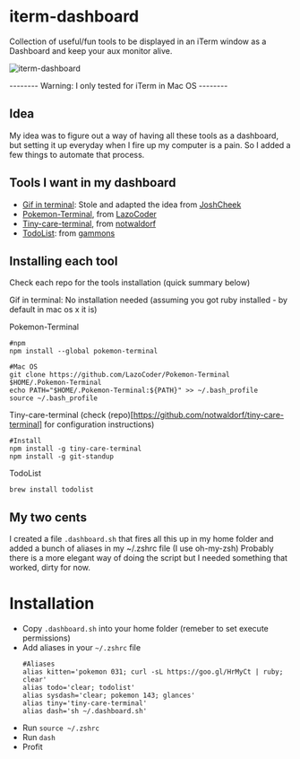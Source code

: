 # iterm-dashboard
Collection of useful/fun tools to be displayed in an iTerm window as a Dashboard and keep your aux monitor alive.

![iterm-dashboard](http://i.imgur.com/tBKRJap.gif)

 -------- Warning: I only tested for iTerm in Mac OS --------


## Idea

My idea was to figure out a way of having all these tools as a dashboard, but setting it up everyday when I fire up my computer is a pain.
So I added a few things to automate that process.


## Tools I want in my dashboard

* [Gif in terminal](https://github.com/JoshCheek/animated-gif-in-the-terminal): Stole and adapted the idea from [JoshCheek](https://github.com/JoshCheek/)
* [Pokemon-Terminal](https://github.com/LazoCoder/Pokemon-Terminal), from [LazoCoder](https://github.com/LazoCoder/)
* [Tiny-care-terminal](https://github.com/notwaldorf/tiny-care-terminal), from [notwaldorf](https://github.com/notwaldorf/)
* [TodoList](https://github.com/gammons/todolist): from [gammons](https://github.com/gammons/todolist)


## Installing each tool

Check each repo for the tools installation (quick summary below)

Gif in terminal: No installation needed (assuming you got ruby installed - by default in mac os x it is)

Pokemon-Terminal

```
#npm
npm install --global pokemon-terminal

#Mac OS
git clone https://github.com/LazoCoder/Pokemon-Terminal $HOME/.Pokemon-Terminal
echo PATH="$HOME/.Pokemon-Terminal:${PATH}" >> ~/.bash_profile
source ~/.bash_profile
```

Tiny-care-terminal (check (repo)[https://github.com/notwaldorf/tiny-care-terminal] for configuration instructions)

```
#Install
npm install -g tiny-care-terminal
npm install -g git-standup

```

TodoList
```
brew install todolist
```


## My two cents

I created a file `.dashboard.sh` that fires all this up in my home folder and added a bunch of aliases in my ~/.zshrc file (I use oh-my-zsh)
Probably there is a more elegant way of doing the script but I needed something that worked, dirty for now.


# Installation

* Copy `.dashboard.sh` into your home folder (remeber to set execute permissions)
* Add aliases in your `~/.zshrc` file
    ```
    #Aliases
    alias kitten='pokemon 031; curl -sL https://goo.gl/HrMyCt | ruby; clear'
    alias todo='clear; todolist'
    alias sysdash='clear; pokemon 143; glances'
    alias tiny='tiny-care-terminal'
    alias dash='sh ~/.dashboard.sh'
    ```
* Run `source ~/.zshrc`
* Run `dash`
* Profit
